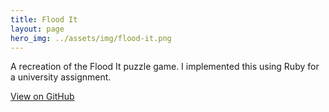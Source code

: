 ```yaml
---
title: Flood It
layout: page
hero_img: ../assets/img/flood-it.png
---
```

A recreation of the Flood It puzzle game. I implemented this using Ruby for a university assignment.

[View on GitHub](https://github.com/BoatsAreRockable/flood-it)